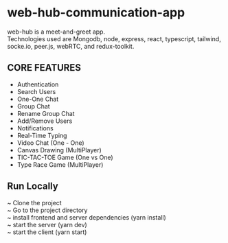 # web-hub-communication-app

web-hub is a meet-and-greet app.
<br>
Technologies used are Mongodb, node, express, react, typescript, tailwind, socke.io, peer.js, webRTC, and redux-toolkit.

## CORE FEATURES

- Authentication
- Search Users
- One-One Chat
- Group Chat
- Rename Group Chat
- Add/Remove Users
- Notifications
- Real-Time Typing
- Video Chat (One - One)
- Canvas Drawing (MultiPlayer)
- TIC-TAC-TOE Game (One vs One)
- Type Race Game (MultiPlayer)

## Run Locally

~ Clone the project
<br>
~ Go to the project directory
<br>
~ install frontend and server dependencies (yarn install)
<br>
~ start the server (yarn dev)
<br>
~ start the client (yarn start)
